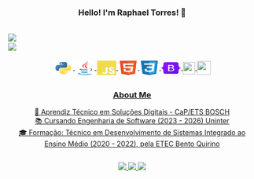 <div align="center">

### Hello! I'm Raphael Torres! 👋
  
</div><br>

<div style="border: none;">

<div display="inline">
  <img width="50%" src="https://64.media.tumblr.com/cca4f06484b447c0687f0325af5b38c9/428a8db1dc8ae92f-87/s1280x1920/7c751558b1d93e15c2d885cff2162ddb95059b8d.gif">
  <div></div>
  <a href="https://github.com/raphavtorres">
  <img height="180em" src="https://github-readme-stats.vercel.app/api/top-langs/?username=raphavtorres&layout=compact&langs_count=7&theme=github_dark"/>
<div>


  
<div style="display: inline_block" align="center"><br>
  <img align="center" alt="ph-Python" height="30" width="40" src="https://raw.githubusercontent.com/devicons/devicon/master/icons/python/python-original.svg">
  <img align="center" alt="ph-Java" height="30" width="40" src="https://raw.githubusercontent.com/devicons/devicon/master/icons/java/java-original.svg">
  <img align="center" alt="ph-Js" height="30" width="40" src="https://raw.githubusercontent.com/devicons/devicon/master/icons/javascript/javascript-plain.svg">
  <img align="center" alt="ph-HTML" height="30" width="40" src="https://raw.githubusercontent.com/devicons/devicon/master/icons/html5/html5-original.svg">
  <img align="center" alt="ph-CSS" height="30" width="40" src="https://raw.githubusercontent.com/devicons/devicon/master/icons/css3/css3-original.svg">
  <img align="center" alt="ph-CSS" height="30" width="40" src="https://raw.githubusercontent.com/devicons/devicon/master/icons/bootstrap/bootstrap-original.svg">
  <img align="center" height="25" width="25" src="https://cdn.jsdelivr.net/gh/devicons/devicon/icons/premierepro/premierepro-original.svg">
  <img align="center" height="28" width="28" src="https://cdn.jsdelivr.net/gh/devicons/devicon/icons/canva/canva-original.svg">
 
</div>
  
##
<div align="center">

  ### About Me
🌱 Aprendiz Técnico em Soluções Digitais - CaP/ETS BOSCH <br>
📚 Cursando Engenharia de Software (2023 - 2026) Uninter <br>
🎓 Formação: Técnico em Desenvolvimento de Sistemas Integrado ao Ensino Médio (2020 - 2022), pela ETEC Bento Quirino<br>
</div>
 
  ##
  <div align="center"> 
    <a href = "mailto:raphaeltorresprofissional@gmail.com">
      <img src="https://img.shields.io/badge/Gmail-D14836?style=for-the-badge&logo=gmail&logoColor=white" target="_blank">
    </a>
    <a href="https://www.instagram.com/rapha_vtorres/" target="_blank" rel="next">
      <img src="https://img.shields.io/badge/-Instagram-%23E4405F?style=for-the-badge&logo=instagram&logoColor=white" target="_blank">
    </a>
    <a href="https://www.linkedin.com/in/raphaelvtorres" target="_blank" rel="next">
      <img src="https://img.shields.io/badge/-LinkedIn-%230077B5?style=for-the-badge&logo=linkedin&logoColor=white" target="_blank">
    </a> 
  </div>
